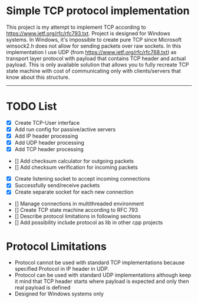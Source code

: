 # Simple TCP protocol implementation

This project is my attempt to implement TCP according to https://www.ietf.org/rfc/rfc793.txt. Project is designed for Windows systems.
In Windows, it's impossible to create pure TCP since Microsoft winsock2.h does not allow for sending packets over raw sockets.
In this implementation I use UDP (from https://www.ietf.org/rfc/rfc768.txt) as transport layer protocol with payload that contains TCP header and actual payload.
This is only available solution that allows you to fully recreate TCP state machine 
with cost of communicating only with clients/servers that know about this structure.

---

# TODO List
 - [X] Create TCP-User interface
 - [X] Add run config for passive/active servers
 - [X] Add IP header processing
 - [X] Add UDP header processing
 - [X] Add TCP header processing
 - [] Add checksum calculator for outgoing packets
 - [] Add checksum verification for incoming packets
 - [X] Create listening socket to accept incoming connections
 - [X] Successfully send/receive packets
 - [X] Create separate socket for each new connection
 - [] Manage connections in multithreaded environment
 - [] Create TCP state machine according to RFC 793
 - [] Describe protocol limitations in following sections
 - [] Add possibility include protocol as lib in other cpp projects

# Protocol Limitations

 - Protocol cannot be used with standard TCP implementations because specified Protocol in IP header in UDP.
 - Protocol can be used with standard UDP implementations although keep it mind that TCP header starts
where payload is expected and only then real payload is defined
 - Designed for Windows systems only